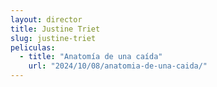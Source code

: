 ```yaml
---
layout: director
title: Justine Triet
slug: justine-triet
peliculas:
  - title: "Anatomía de una caída"
    url: "2024/10/08/anatomia-de-una-caida/"
---
```

